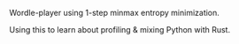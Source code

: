 Wordle-player using 1-step minmax entropy minimization.

Using this to learn about profiling & mixing Python with Rust.
